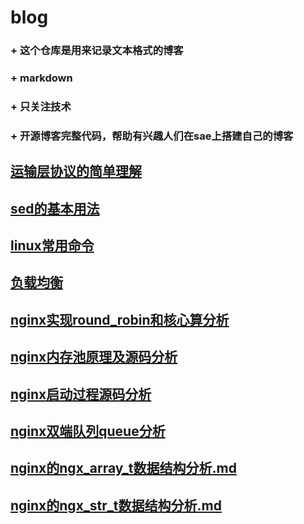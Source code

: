 blog
====

### + 这个仓库是用来记录文本格式的博客
### + markdown
### + 只关注技术
### + 开源博客完整代码，帮助有兴趣人们在sae上搭建自己的博客

[运输层协议的简单理解](https://github.com/liqingqiya/blog/blob/master/运输层的协议理解.md)
---------------

[sed的基本用法](https://github.com/liqingqiya/blog/blob/master/sed的基本用法.md)
---------------

[linux常用命令](https://github.com/liqingqiya/blog/blob/master/linux常用命令.md)
---------------

[负载均衡](https://github.com/liqingqiya/blog/blob/master/负载均衡.md)
-----------------------------

[nginx实现round_robin和核心算分析](https://github.com/liqingqiya/blog/blob/master/nginx实现round_robin和核心算分析.md)
---------------

[nginx内存池原理及源码分析](https://github.com/liqingqiya/blog/blob/master/nginx内存池原理及源码分析.md)
---------------

[nginx启动过程源码分析](https://github.com/liqingqiya/blog/blob/master/nginx启动过程源码分析.md)
--------------------------------

[nginx双端队列queue分析](https://github.com/liqingqiya/blog/blob/master/nginx双端队列queue分析.md)
--------------------------------

[nginx的ngx_array_t数据结构分析.md](https://github.com/liqingqiya/blog/blob/master/nginx的ngx_array_t数据结构分析.md)
--------------------------------

[nginx的ngx_str_t数据结构分析.md](https://github.com/liqingqiya/blog/blob/master/nginx的ngx_str_t数据结构分析.md)
--------------------------------
